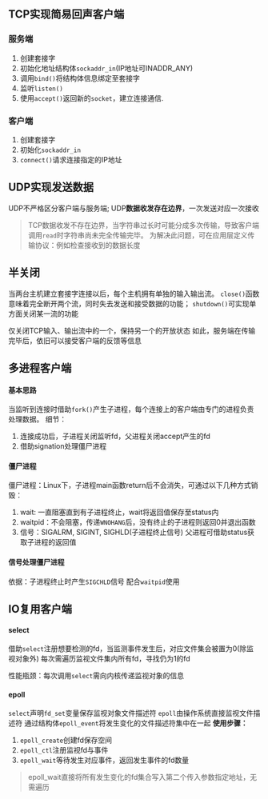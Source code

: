 
TCP实现简易回声客户端
---
### 服务端
1. 创建套接字
2. 初始化地址结构体`sockaddr_in`(IP地址可INADDR_ANY)
3. 调用`bind()`将结构体信息绑定至套接字
4. 监听`listen()`
5. 使用`accept()`返回新的`socket`，建立连接通信.

### 客户端
1. 创建套接字
2. 初始化`sockaddr_in`
3. `connect()`请求连接指定的IP地址

UDP实现发送数据
---
UDP不严格区分客户端与服务端;
UDP**数据收发存在边界**，一次发送对应一次接收
> TCP数据收发不存在边界，当字符串过长时可能分成多次传输，导致客户端调用`read`时字符串尚未完全传输完毕。
> 为解决此问题，可在应用层定义传输协议：例如检查接收到的数据长度

半关闭
---
当两台主机建立套接字连接以后，每个主机拥有单独的输入输出流。
`close()`函数意味着完全断开两个流，同时失去发送和接受数据的功能；
`shutdown()`可实现单方面关闭某一流的功能

仅关闭TCP输入、输出流中的一个，保持另一个的开放状态
如此，服务端在传输完毕后，依旧可以接受客户端的反馈等信息


多进程客户端
---
#### 基本思路
当监听到连接时借助`fork()`产生子进程，每个连接上的客户端由专门的进程负责处理数据。
细节：
1. 连接成功后，子进程关闭监听fd，父进程关闭accept产生的fd
2. 借助signation处理僵尸进程

#### 僵尸进程
僵尸进程：Linux下，子进程main函数return后不会消失，可通过以下几种方式销毁：
1. wait: 一直阻塞直到有子进程终止，wait将返回值保存至status内
2. waitpid：不会阻塞，传递`WNOHANG`后，没有终止的子进程则返回0并退出函数
3. 信号：SIGALRM, SIGINT, SIGHLD(子进程终止信号)
父进程可借助status获取子进程的返回值

#### 信号处理僵尸进程
依据：子进程终止时产生`SIGCHLD`信号
配合`waitpid`使用

IO复用客户端
---
#### select
借助`select`注册想要检测的fd，当监测事件发生后，对应文件集会被置为0(除监视对象外)
每次需遍历监视文件集内所有fd，寻找仍为1的fd

性能瓶颈：每次调用`select`需向内核传递监视对象的信息
#### epoll
`select`声明`fd_set`变量保存监视对象文件描述符
`epoll`由操作系统直接监视文件描述符
通过结构体`epoll_event`将发生变化的文件描述符集中在一起
**使用步骤：**
1. `epoll_create`创建fd保存空间
2. `epoll_ctl`注册监视fd与事件
3. `epoll_wait`等待发生对应事件，返回发生事件的fd数量
> epoll_wait直接将所有发生变化的fd集合写入第二个传入参数指定地址，无需遍历


